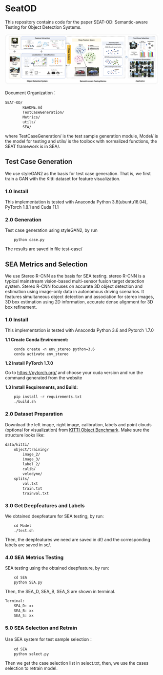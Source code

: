 # SeatOD
This repository contains code for the paper SEAT-OD: Semantic-aware Testing for Object Detection Systems.

![image](/picture/system.png)

Document Organization：
```
SEAT-OD/
        README.md
        TestCaseGeneration/
        Metrics/
        utils/
        SEA/
```
where TestCaseGeneration/ is the test sample generation module, Model/ is the model for testing and utils/ is the toolbox with normalized functions, the SEAT framework is in SEA/.

## Test Case Generation
We use styleGAN2 as the basis for test case generation. That is, we first train a GAN with the Kitti dataset for feature visualization. 
### 1.0  Install
This implementation is tested with Anaconda Python  3.8(ubuntu18.04), PyTorch  1.8.1 and Cuda  11.1

### 2.0  Generation
Test case generation using styleGAN2, by run
```
    python case.py
```

The results are saved in file test-case/


## SEA Metrics and Selection
We use Stereo R-CNN as the basis for SEA testing. stereo R-CNN is a typical mainstream vision-based multi-sensor fusion target detection system. Stereo R-CNN focuses on accurate 3D object detection and estimation using image-only data in autonomous driving scenarios. It features simultaneous object detection and association for stereo images, 3D box estimation using 2D information, accurate dense alignment for 3D box refinement. 

### 1.0 Install

This implementation is tested with Anaconda Python 3.6 and Pytorch 1.7.0

**1.1 Create Conda Environment:**
```
    conda create -n env_stereo python=3.6
    conda activate env_stereo
```
**1.2 Install PyTorch 1.7.0**

Go to https://pytorch.org/ and choose your cuda version and run the command generated from the website

**1.3 Install Requirements, and Build:**
```
    pip install -r requirements.txt
    ./build.sh
```

### 2.0 Dataset Preparation
Download the left image, right image, calibration, labels and point clouds (optional for visualization) from [KITTI Object Benchmark](http://www.cvlibs.net/datasets/kitti/eval_object.php?obj_benchmark=3d). Make sure the structure looks like:
```
data/kitti/
    object/training/
        image_2/
        image_3/
        label_2/
        calib/
        velodyne/
    splits/
        val.txt
        train.txt
        trainval.txt
```


### 3.0 Get Deepfeatures and Labels
We obtained deepfeature for SEA testing, by run:
```
    cd Model
    ./test.sh
```
Then, the deepfeatures we need are saved in df/ and the corresponding labels are saved in sc/. 

### 4.0 SEA Metrics Testing

SEA testing using the obtained deepfeature, by run:
```
    cd SEA
    python SEA.py
```
Then, the SEA_D, SEA_B, SEA_S are shown in terminal.
```
Terminal:
    SEA_D: xx
    SEA_B: xx
    SEA_S: xx
```
### 5.0 SEA Selection and Retrain
Use SEA system for test sample selection：
```
    cd SEA
    python select.py
```
Then we get the case selection list in select.txt, then, we use the cases selection to retrain model.
